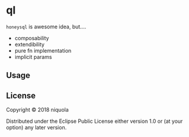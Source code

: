 # ql

`honeysql` is awesome idea, but....

* composability
* extendibility
* pure fn implementation
* implicit params

## Usage


## License

Copyright © 2018 niquola

Distributed under the Eclipse Public License either version 1.0 or (at
your option) any later version.
